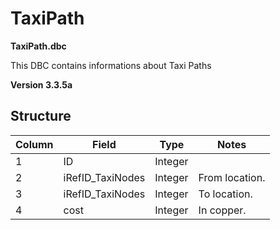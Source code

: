 # TaxiPath

**TaxiPath.dbc**

This DBC contains informations about Taxi Paths

**Version 3.3.5a**

## Structure

| Column | Field | Type | Notes |
| --- | --- | --- | --- |
| 1 | ID | Integer |   |
| 2 | iRefID_TaxiNodes | Integer | From location. |
| 3 | iRefID_TaxiNodes | Integer | To location. |
| 4 | cost | Integer | In copper. |
